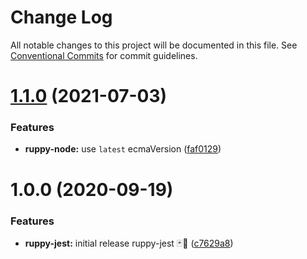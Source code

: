 # Change Log

All notable changes to this project will be documented in this file.
See [Conventional Commits](https://conventionalcommits.org) for commit guidelines.

# [1.1.0](https://github.com/Ruppyio/eslint-configs/compare/eslint-config-ruppy-jest@1.0.0...eslint-config-ruppy-jest@1.1.0) (2021-07-03)

### Features

- **ruppy-node:** use `latest` ecmaVersion ([faf0129](https://github.com/Ruppyio/eslint-configs/commit/faf01299d5dbd6f4295c149b0f5993c57219a715))

# 1.0.0 (2020-09-19)

### Features

- **ruppy-jest:** initial release ruppy-jest 🃏🚀 ([c7629a8](https://github.com/Ruppyio/eslint-configs/commit/c7629a8c1662cae8fb2fcb2dc8b27e482f9d66c6))
